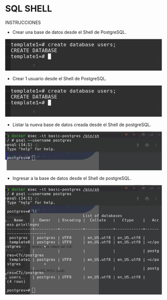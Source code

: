 # SQL SHELL

INSTRUCCIONES
- Crear una base de datos desde el Shell de PostgreSQL.

![Crear BD desde Shell](./assets/images/shell-create-db.png)

- Crear 1 usuario desde el Shell de PostgreSQL.

![Crear BD desde Shell](./assets/images/shell-create-db.png)

- Listar la nueva base de datos creada desde el Shell de postgreSQL.

![Crear BD desde Shell](./assets/images/shell-ingresar-db-2.png)

- Ingresar a la base de datos desde el Shell de postgreSQL.

![Crear BD desde Shell](./assets/images/shell-ingresar-2.png)
